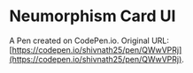 # Neumorphism Card UI

A Pen created on CodePen.io. Original URL: [https://codepen.io/shivnath25/pen/QWwVPRj](https://codepen.io/shivnath25/pen/QWwVPRj).

